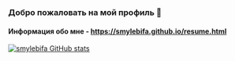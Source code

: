 ### Добро пожаловать на мой профиль 👋

#### Информация обо мне - https://smylebifa.github.io/resume.html

[![smylebifa GitHub stats](https://github-readme-stats.vercel.app/api?username=smylebifa&show_icons=true&theme=dark)](https://github.com/anuraghazra/github-readme-stats)
